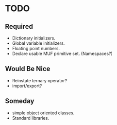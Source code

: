 TODO
====

Required
--------

- Dictionary initializers.
- Global variable initializers.
- Floating point numbers.
- Declare usable MUF primitive set. (Namespaces?)


Would Be Nice
-------------

- Reinstate ternary operator?
- import/export?


Someday
-------

- simple object oriented classes.
- Standard libraries.


